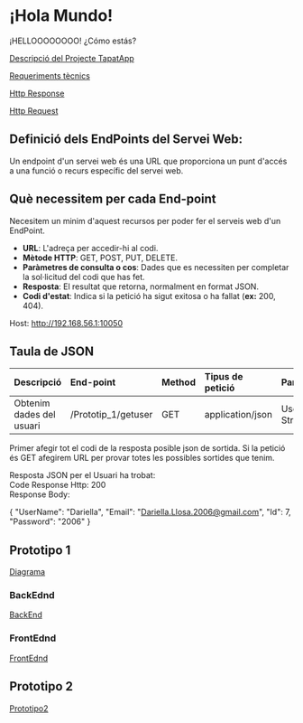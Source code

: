 # ¡Hola Mundo!

¡HELLOOOOOOOO! ¿Cómo estás?

[Descripció del Projecte TapatApp](archivo.md)

[Requeriments tècnics](tecnics.md)

[Http Response](Respons.md)

[Http Request](Request.md)

## Definició dels EndPoints del Servei Web:
Un endpoint d'un servei web és una URL que proporciona un punt d'accés a una funció o recurs específic del servei web. 

## Què necessitem per cada End-point
Necesitem un minim d'aquest recursos per poder fer el serveis web d'un EndPoint.

- **URL**: L'adreça per accedir-hi al codi.
- **Mètode HTTP**: GET, POST, PUT, DELETE.
- **Paràmetres de consulta o cos**: Dades que es necessiten per completar la sol·licitud del codi que has fet.
- **Resposta**: El resultat que retorna, normalment en format JSON.
- **Codi d'estat**: Indica si la petició ha sigut exitosa o ha fallat (**ex:** 200, 404).

Host: http://192.168.56.1:10050

## Taula de JSON 


| Descripció  | End-point     | Method     |Tipus de petició|Parametres|
| :---        |  :---        |  :---        |  :---         |  :---     |  
| Obtenim dades del usuari  | /Prototip_1/getuser|GET | application/json   |  UserName/Nom-String | 

Primer afegir tot el codi de la resposta posible json de sortida.
Si la petició és GET afegirem URL per provar totes les possibles sortides que tenim.

Resposta JSON per el Usuari ha trobat:  
Code Response Http: 200
<br/> Response Body:

{   "UserName": "Dariella",   "Email": "Dariella.Llosa.2006@gmail.com",
   "Id": 7,   "Password":  "2006" }


## Prototipo 1
[Diagrama](prototipo1/Prototip_1.mermaid)

### BackEdnd
[BackEnd](prototipo1/Backend.mermaid)

### FrontEdnd
[FrontEdnd](prototipo1/FrontEnd.mermaid)



## Prototipo 2
[Prototipo2](prototipo2/prototipo.md)

